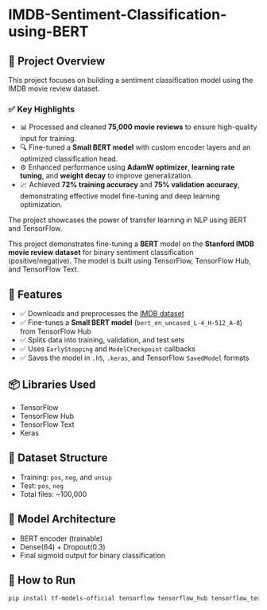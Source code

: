 # IMDB-Sentiment-Classification-using-BERT

## 🧠 Project Overview

This project focuses on building a sentiment classification model using the IMDB movie review dataset.

### ✅ Key Highlights

- 📊 Processed and cleaned **75,000 movie reviews** to ensure high-quality input for training.
- 🔍 Fine-tuned a **Small BERT model** with custom encoder layers and an optimized classification head.
- ⚙️ Enhanced performance using **AdamW optimizer**, **learning rate tuning**, and **weight decay** to improve generalization.
- 📈 Achieved **72% training accuracy** and **75% validation accuracy**, demonstrating effective model fine-tuning and deep learning optimization.

The project showcases the power of transfer learning in NLP using BERT and TensorFlow.



This project demonstrates fine-tuning a **BERT** model on the **Stanford IMDB movie review dataset** for binary sentiment classification (positive/negative). The model is built using TensorFlow, TensorFlow Hub, and TensorFlow Text.

## 🚀 Features

- ✅ Downloads and preprocesses the [IMDB dataset](https://ai.stanford.edu/~amaas/data/sentiment/)
- ✅ Fine-tunes a **Small BERT model** (`bert_en_uncased_L-4_H-512_A-8`) from TensorFlow Hub
- ✅ Splits data into training, validation, and test sets
- ✅ Uses `EarlyStopping` and `ModelCheckpoint` callbacks
- ✅ Saves the model in `.h5`, `.keras`, and TensorFlow `SavedModel` formats

## 📦 Libraries Used

- TensorFlow
- TensorFlow Hub
- TensorFlow Text
- Keras

## 📁 Dataset Structure

- Training: `pos`, `neg`, and `unsup`
- Test: `pos`, `neg`
- Total files: ~100,000

## 🧠 Model Architecture

- BERT encoder (trainable)
- Dense(64) + Dropout(0.3)
- Final sigmoid output for binary classification

## 🏁 How to Run

```bash
pip install tf-models-official tensorflow tensorflow_hub tensorflow_text
